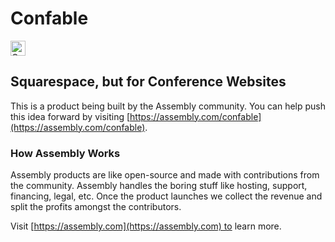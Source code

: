 # Confable

<a href="https://assembly.com/confable/bounties?utm_campaign=assemblage&utm_source=confable&utm_medium=repo_badge"><img src="https://asm-badger.herokuapp.com/confable/badges/tasks.svg" height="24px" alt="Open Tasks" /></a>

## Squarespace, but for Conference Websites

This is a product being built by the Assembly community. You can help push this idea forward by visiting [https://assembly.com/confable](https://assembly.com/confable).

### How Assembly Works

Assembly products are like open-source and made with contributions from the community. Assembly handles the boring stuff like hosting, support, financing, legal, etc. Once the product launches we collect the revenue and split the profits amongst the contributors.

Visit [https://assembly.com](https://assembly.com) to learn more.
